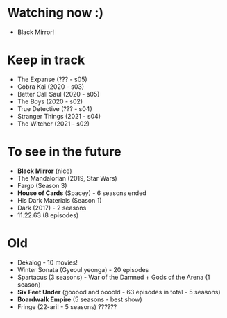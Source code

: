 # Watching now :)

- Black Mirror!

# Keep in track

- The Expanse (??? - s05)
- Cobra Kai (2020 - s03)
- Better Call Saul (2020 - s05)
- The Boys (2020 - s02)
- True Detective (??? - s04)
- Stranger Things (2021 - s04)
- The Witcher (2021 - s02)

# To see in the future

- **Black Mirror** (nice)
- The Mandalorian (2019, Star Wars)
- Fargo (Season 3)
- **House of Cards** (Spacey) - 6 seasons ended
- His Dark Materials (Season 1)
- Dark (2017) - 2 seasons
- 11.22.63 (8 episodes)

# Old

- Dekalog - 10 movies!
- Winter Sonata (Gyeoul yeonga) - 20 episodes
- Spartacus (3 seasons) - War of the Damned + Gods of the Arena (1 season)
- **Six Feet Under** (gooood and oooold - 63 episodes in total - 5 seasons)
- **Boardwalk Empire** (5 seasons - best show)
- Fringe (22-ari! - 5 seasons) ??????
